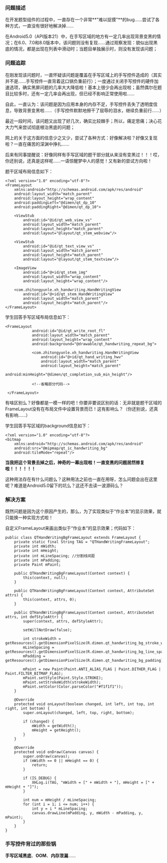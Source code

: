 ### 问题描述

在开发题型组件的过程中，一直存在一个非常**"难以捉摸"**的bug......尝试了各种方式，一直没有很好地解决掉......

在Android5.0（API版本21）中，在手写区域的地方有一定几率出现背景变黑的情况；在6.0、7.0和8.0版本中，该问题则没有复现......通过观察发现：貌似出现黑底的情况，都是出现在列表中滑动时；当题目单独展示时，则没有发现该问题；

### 问题追踪

在刚发现该问题时，一直怀疑该问题是覆盖在手写区域上的手写控件造成的（其实并不是......手写控件一直背着这口锅负重前行）；一度通过关闭手写控件的硬件加速选项，确实黑屏问题的几率大大降低啦！基本上很少会再出现啦；虽然偶尔在题目比较多时，还有一定几率会再出现，但已经不影响正常使用啦......

自此，一直认为：该问题是因为应用本身的内存不足，手写控件丢失了透明度信息，导致背景变黑啦......（手写控件默默地擦干了屈辱的泪水，继续负重前行......）

最近一段时间，该问题又出现了好几次，确实比较棘手；所以，痛定思痛；决心花大力气来尝试彻底根治黑底的问题；

网上的关于这方面的信息少之又少，尝试了各种方式：好像解决啦？好像又复现啦？一直在痛苦的深渊中挣扎......

后来有同事提醒说：好像同样有手写区域的题干部分就从来没有变黑过！！！哎，你还别说，还真是这样呢......一语惊醒梦中人的感觉！又有新的尝试方向啦！

题干区域布局信息如下：

```
<?xml version="1.0" encoding="utf-8"?>
<FrameLayout
    xmlns:android="http://schemas.android.com/apk/res/android"
    android:layout_width="match_parent"
    android:layout_height="wrap_content"
    android:paddingLeft="@dimen/qt_dp_10"
    android:paddingRight="@dimen/qt_dp_10">

    <ViewStub
        android:id="@id/qt_web_view_vs"
        android:layout_width="match_parent"
        android:layout_height="match_parent"
        android:layout="@layout/qt_stem_webview"/>

    <ViewStub
        android:id="@id/qt_text_view_vs"
        android:layout_width="match_parent"
        android:layout_height="match_parent"
        android:layout="@layout/qt_stem_textview"/>

    <ImageView
        android:id="@+id/qt_stem_img"
        android:layout_width="wrap_content"
        android:layout_height="wrap_content"/>

    <com.zhitongyunle.xh_handwriting.HandWritingView
        android:id="@+id/qt_stem_HandWritingView"
        android:layout_width="match_parent"
        android:layout_height="match_parent"/>
</FrameLayout>
```

学生回答手写区域布局信息如下：

```
<FrameLayout
            android:id="@id/qt_write_root_fl"
            android:layout_width="match_parent"
            android:layout_height="wrap_content"
            android:background="@drawable/qt_handwriting_repeat_bg">

            <com.zhitongyunle.xh_handwriting.HandWritingView
                android:id="@+id/qt_hand_writing_hwv"
                android:layout_width="match_parent"
                android:layout_height="match_parent"
                android:minHeight="@dimen/qt_completion_sub_min_height"/>

            <!--省略部分代码-->
          
 </FrameLayout>
```

有啥区别么？好像都是一模一样的吧！你要非要说区别的话：无非就是题干区域的FrameLayout没有在布局文件中设置背景而已！这有影响么？（你还别说，还真有影响......）

学生回答手写区域的background信息如下：

```
<?xml version="1.0" encoding="utf-8"?>
<bitmap
    xmlns:android="http://schemas.android.com/apk/res/android"
    android:src="@mipmap/qt_ic_handwriting_bg"
    android:tileMode="repeat"/>
```

**当我把这个背景去掉之后，神奇的一幕出现啦！一直变黑的问题居然修复啦！！！！！！**

这种用法存在有什么问题么？这种用法之前也一直在用呀，怎么问题会出在这里呢？难道是Android5.0留下的坑么？这还不去读一波源码么？

### 解决方案

既然问题是因为这个原因产生的，那么，为了实现类似于“作业本”的显示效果，就只能换一种实现方式啦！

自定义FrameLayout来画出类似于“作业本”的显示效果；代码如下：

```
public class QTHandWritingBgFrameLayout extends FrameLayout {
    private static final String TAG = "QTHandWritingFrameLayout";
    private int mWidth;
    private int mHeight;
    private int mLineSpacing; //分割线间距
    private int mPadding;
    private Paint mPaint;

    public QTHandWritingBgFrameLayout(Context context) {
        this(context, null);
    }

    public QTHandWritingBgFrameLayout(Context context, AttributeSet attrs) {
        this(context, attrs, 0);
    }

    public QTHandWritingBgFrameLayout(Context context, AttributeSet attrs, int defStyleAttr) {
        super(context, attrs, defStyleAttr);

        setWillNotDraw(false);

        int strokeWidth = getResources().getDimensionPixelSize(R.dimen.qt_handwriting_bg_stroke_width);
        mLineSpacing = getResources().getDimensionPixelSize(R.dimen.qt_handwriting_bg_line_spacing);
        mPadding = getResources().getDimensionPixelSize(R.dimen.qt_handwriting_bg_padding);

        mPaint = new Paint(Paint.ANTI_ALIAS_FLAG | Paint.DITHER_FLAG | Paint.FILTER_BITMAP_FLAG);
        mPaint.setStyle(Paint.Style.STROKE);
        mPaint.setStrokeWidth(strokeWidth);
        mPaint.setColor(Color.parseColor("#f1f1f1"));
    }

    @Override
    protected void onLayout(boolean changed, int left, int top, int right, int bottom) {
        super.onLayout(changed, left, top, right, bottom);

        if (changed) {
            mWidth = getWidth();
            mHeight = getHeight();
        }
    }

    @Override
    protected void onDraw(Canvas canvas) {
        super.onDraw(canvas);
        if (mWidth == 0 || mHeight == 0) {
            return;
        }

        if (IS_DEBUG) {
            XHLog.i(TAG, "mWidth = [" + mWidth + "], mHeight = [" + mHeight + "]");
        }

        int num = mHeight / mLineSpacing;
        for (int i = 1; i <= num; i++) {
            int y = i * mLineSpacing;
            canvas.drawLine(mPadding, y, mWidth - mPadding, y, mPaint);
        }
    }
}
```

### 手写控件背过的那些锅

**手写区域黑底**、**OOM**、**内存泄漏**......